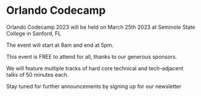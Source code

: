 # Orlando Codecamp

Orlando Codecamp 2023 will be held on March 25th 2023 at Seminole State College in Sanford, FL

The event will start at 8am and end at 5pm.

This event is FREE to attend for all, thanks to our generous sponsors.

We will feature multiple tracks of hard core technical and tech-adjacent talks of 50 minutes each.

Stay tuned for further announcements by signing up for our newsletter
